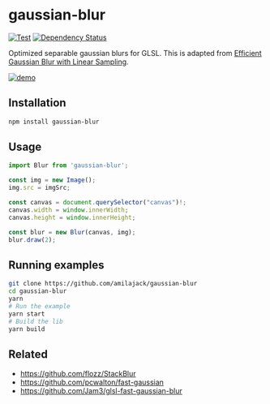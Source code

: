 gaussian-blur
=============

[![Test](https://github.com/amilajack/gaussian-blur/actions/workflows/test.yml/badge.svg)](https://github.com/amilajack/gaussian-blur/actions/workflows/test.yml)
[![Dependency Status](https://img.shields.io/david/amilajack/gaussian-blur.svg)](https://david-dm.org/amilajack/gaussian-blur)

Optimized separable gaussian blurs for GLSL. This is adapted from [Efficient Gaussian Blur with Linear Sampling](http://rastergrid.com/blog/2010/09/efficient-gaussian-blur-with-linear-sampling/).

[![demo](./img/demo.gif)](https://amilajack.github.io/gaussian-blur/)

## Installation
```bash
npm install gaussian-blur
```

## Usage
```js
import Blur from 'gaussian-blur';

const img = new Image();
img.src = imgSrc;

const canvas = document.querySelector("canvas")!;
canvas.width = window.innerWidth;
canvas.height = window.innerHeight;

const blur = new Blur(canvas, img);
blur.draw(2);
```

## Running examples
```bash
git clone https://github.com/amilajack/gaussian-blur
cd gaussian-blur
yarn
# Run the example
yarn start
# Build the lib
yarn build
```

## Related

* https://github.com/flozz/StackBlur
* https://github.com/pcwalton/fast-gaussian
* https://github.com/Jam3/glsl-fast-gaussian-blur
